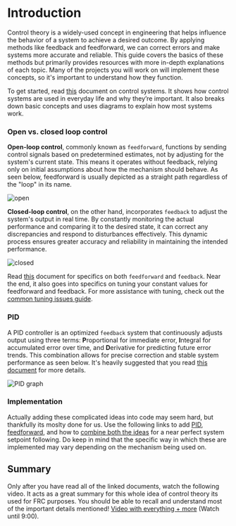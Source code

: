 # Introduction

Control theory is a widely-used concept in engineering that helps influence the behavior of a system to achieve a desired outcome. By applying methods like feedback and feedforward, we can correct errors and make systems more accurate and reliable. This guide covers the basics of these methods but primarily provides resources with more in-depth explanations of each topic. Many of the projects you will work on will implement these concepts, so it's important to understand how they function.

To get started, read [this](https://docs.wpilib.org/en/stable/docs/software/advanced-controls/introduction/control-system-basics.html) document on control systems. It shows how control systems are used in everyday life and why they’re important. It also breaks down basic concepts and uses diagrams to explain how most systems work.

### Open vs. closed loop control

**Open-loop control**, commonly known as `feedforward`, functions by sending control signals based on predetermined estimates, not by adjusting for the system's current state. This means it operates without feedback, relying only on initial assumptions about how the mechanism should behave. As seen below, feedforward is usually depicted as a straight path regardless of the "loop" in its name.

![open](https://github.com/user-attachments/assets/1321a465-9b2d-4a4c-8f58-94f8705e3cb5)

**Closed-loop control**, on the other hand, incorporates `feedback` to adjust the system's output in real time. By constantly monitoring the actual performance and comparing it to the desired state, it can correct any discrepancies and respond to disturbances effectively. This dynamic process ensures greater accuracy and reliability in maintaining the intended performance.

![closed](https://github.com/user-attachments/assets/60c66396-76a8-4663-a94b-7cef06472dae)

Read [this](https://docs.wpilib.org/en/stable/docs/software/advanced-controls/introduction/picking-control-strategy.html) document for specifics on both `feedforward` and `feedback`. Near the end, it also goes into specifics on tuning your constant values for feedforward and feedback. For more assistance with tuning, check out the [common tuning issues guide](https://docs.wpilib.org/en/stable/docs/software/advanced-controls/introduction/common-control-issues.html).

### PID

A PID controller is an optimized `feedback` system that continuously adjusts output using three terms: **P**roportional for immediate error, **I**ntegral for accumulated error over time, and **D**erivative for predicting future error trends. This combination allows for precise correction and stable system performance as seen below. It's heavily suggested that you read [this document](https://docs.wpilib.org/en/stable/docs/software/advanced-controls/introduction/introduction-to-pid.html) for more details.

![PID graph](https://github.com/user-attachments/assets/e17c59e9-327e-49e9-b2bf-9c360df42d1d)

### Implementation

Actually adding these complicated ideas into code may seem hard, but thankfully its moslty done for us. Use the following links to add [PID](https://docs.wpilib.org/en/stable/docs/software/advanced-controls/controllers/pidcontroller.html), [feedforward](https://docs.wpilib.org/en/stable/docs/software/advanced-controls/controllers/feedforward.html), and how to [combine both the ideas](https://docs.wpilib.org/en/stable/docs/software/advanced-controls/controllers/combining-feedforward-feedback.html) for a near perfect system setpoint following. Do keep in mind that the specific way in which these are implemented may vary depending on the mechanism being used on.  

## Summary

Only after you have read all of the linked documents, watch the following video. It acts as a great summary for this whole idea of control theory its used for FRC purposes. You should be able to recall and understand most of the important details mentioned!
[Video with everything + more](https://www.youtube.com/watch?v=UOuRx9Ujsog) (Watch until 9:00).
